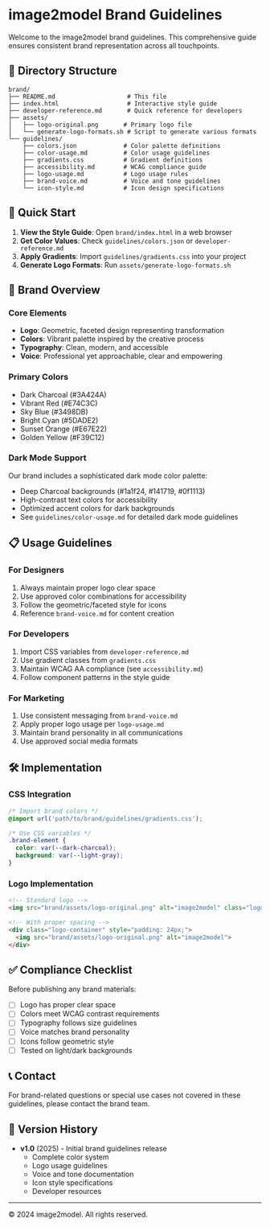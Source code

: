 # image2model Brand Guidelines

Welcome to the image2model brand guidelines. This comprehensive guide ensures consistent brand representation across all touchpoints.

## 📁 Directory Structure

```
brand/
├── README.md                    # This file
├── index.html                   # Interactive style guide
├── developer-reference.md       # Quick reference for developers
├── assets/
│   ├── logo-original.png       # Primary logo file
│   └── generate-logo-formats.sh # Script to generate various formats
└── guidelines/
    ├── colors.json             # Color palette definitions
    ├── color-usage.md          # Color usage guidelines
    ├── gradients.css           # Gradient definitions
    ├── accessibility.md        # WCAG compliance guide
    ├── logo-usage.md           # Logo usage rules
    ├── brand-voice.md          # Voice and tone guidelines
    └── icon-style.md           # Icon design specifications
```

## 🚀 Quick Start

1. **View the Style Guide**: Open `brand/index.html` in a web browser
2. **Get Color Values**: Check `guidelines/colors.json` or `developer-reference.md`
3. **Apply Gradients**: Import `guidelines/gradients.css` into your project
4. **Generate Logo Formats**: Run `assets/generate-logo-formats.sh`

## 🎨 Brand Overview

### Core Elements
- **Logo**: Geometric, faceted design representing transformation
- **Colors**: Vibrant palette inspired by the creative process
- **Typography**: Clean, modern, and accessible
- **Voice**: Professional yet approachable, clear and empowering

### Primary Colors
- Dark Charcoal (#3A424A)
- Vibrant Red (#E74C3C)
- Sky Blue (#3498DB)
- Bright Cyan (#5DADE2)
- Sunset Orange (#E67E22)
- Golden Yellow (#F39C12)

### Dark Mode Support
Our brand includes a sophisticated dark mode color palette:
- Deep Charcoal backgrounds (#1a1f24, #141719, #0f1113)
- High-contrast text colors for accessibility
- Optimized accent colors for dark backgrounds
- See `guidelines/color-usage.md` for detailed dark mode guidelines

## 📋 Usage Guidelines

### For Designers
1. Always maintain proper logo clear space
2. Use approved color combinations for accessibility
3. Follow the geometric/faceted style for icons
4. Reference `brand-voice.md` for content creation

### For Developers
1. Import CSS variables from `developer-reference.md`
2. Use gradient classes from `gradients.css`
3. Maintain WCAG AA compliance (see `accessibility.md`)
4. Follow component patterns in the style guide

### For Marketing
1. Use consistent messaging from `brand-voice.md`
2. Apply proper logo usage per `logo-usage.md`
3. Maintain brand personality in all communications
4. Use approved social media formats

## 🛠️ Implementation

### CSS Integration
```css
/* Import brand colors */
@import url('path/to/brand/guidelines/gradients.css');

/* Use CSS variables */
.brand-element {
  color: var(--dark-charcoal);
  background: var(--light-gray);
}
```

### Logo Implementation
```html
<!-- Standard logo -->
<img src="brand/assets/logo-original.png" alt="image2model" class="logo">

<!-- With proper spacing -->
<div class="logo-container" style="padding: 24px;">
  <img src="brand/assets/logo-original.png" alt="image2model">
</div>
```

## ✅ Compliance Checklist

Before publishing any brand materials:
- [ ] Logo has proper clear space
- [ ] Colors meet WCAG contrast requirements
- [ ] Typography follows size guidelines
- [ ] Voice matches brand personality
- [ ] Icons follow geometric style
- [ ] Tested on light/dark backgrounds

## 📞 Contact

For brand-related questions or special use cases not covered in these guidelines, please contact the brand team.

## 🔄 Version History

- **v1.0** (2025) - Initial brand guidelines release
  - Complete color system
  - Logo usage guidelines
  - Voice and tone documentation
  - Icon style specifications
  - Developer resources

---

© 2024 image2model. All rights reserved.